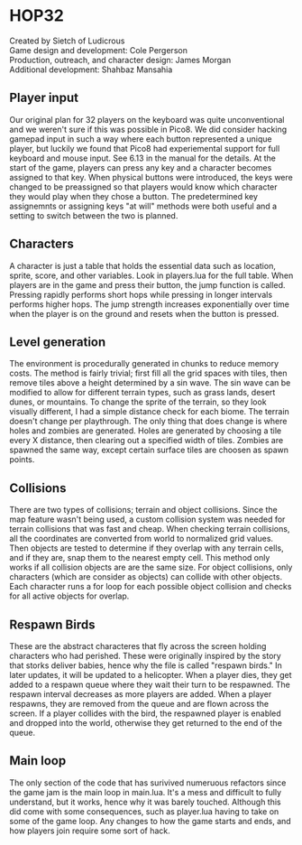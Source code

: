 # HOP32
Created by Sietch of Ludicrous <br>
Game design and development: Cole Pergerson<br>
Production, outreach, and character design: James Morgan<br>
Additional development: Shahbaz Mansahia<br>

## Player input
Our original plan for 32 players on the keyboard was quite unconventional and we weren't sure if this was possible in Pico8. We did consider hacking gamepad input
in such a way where each button represented a unique player, but luckily we found that Pico8 had experiemental support for full keyboard and mouse input. See 
6.13 in the manual for the details. At the start of the game, players can press any key and a character becomes assigned to that key. When physical buttons were introduced,
the keys were changed to be preassigned so that players would know which character they would play when they chose a button. The predetermined key assignemnts or assigning keys "at will" methods were both useful and a setting to switch between the two is planned. 

## Characters
A character is just a table that holds the essential data such as location, sprite, score, and other variables. Look in players.lua for the full table. When players are in the 
game and press their button, the jump function is called. Pressing rapidly performs short hops while pressing in longer intervals performs higher hops. The jump strength increases exponentially over time when the player is on the ground and resets when the button is pressed. 

## Level generation
The environment is procedurally generated in chunks to reduce memory costs. The method is fairly trivial; first fill all the grid spaces with tiles, then 
remove tiles above a height determined by a sin wave. The sin wave can be modified to allow for different terrain types, such as grass lands, desert dunes, or mountains. To change the sprite of the terrain, so they look visually different, I had a simple distance check for each biome. The terrain doesn't change per playthrough. The only thing that does change is where holes and zombies are generated. Holes are generated by choosing a tile every X distance, then clearing out a specified width of tiles. Zombies are spawned the same way, except certain surface tiles are choosen as spawn points. 

## Collisions
There are two types of collisions; terrain and object collisions. Since the map feature wasn't being used, a custom collision system was needed for terrain collisions that was fast
and cheap. When checking terrain collisions, all the coordinates are converted from world to normalized grid values. Then objects are tested to determine if they overlap with any 
terrain cells, and if they are, snap them to the nearest empty cell. This method only works if all collision objects are are the same size. For object collisions, only characters (which are consider as objects) can collide with other objects. Each character runs a for loop for each possible object collision and checks for all active objects for overlap. 

## Respawn Birds
These are the abstract characteres that fly across the screen holding characters who had perished. These were originally inspired by the story that storks deliver babies, hence why the file is called "respawn birds." In later updates, it will be updated to a helicopter. When a player dies, they get added to a respawn queue where they wait their turn
to be respawned. The respawn interval decreases as more players are added. When a player respawns, they are removed from the queue and are flown across the screen. If a player
collides with the bird, the respawned player is enabled and dropped into the world, otherwise they get returned to the end of the queue. 

## Main loop
The only section of the code that has surivived numeruous refactors since the game jam is the main loop in main.lua. It's a mess and difficult to fully understand, but it works, hence why it was barely touched. Although this did come with some consequences, such as player.lua having to take on some of the game loop. Any changes to how the game starts and ends, and how players join require some sort of hack. 

